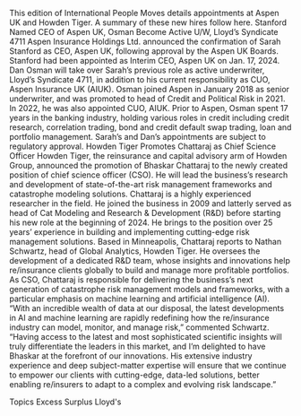 This edition of International People Moves details appointments at Aspen UK and Howden Tiger.
A summary of these new hires follow here.
Stanford Named CEO of Aspen UK, Osman Become Active U/W, Lloyd’s Syndicate 4711
Aspen Insurance Holdings Ltd. announced the confirmation of Sarah Stanford as CEO, Aspen UK, following approval by the Aspen UK Boards. Stanford had been appointed as Interim CEO, Aspen UK on Jan. 17, 2024.
Dan Osman will take over Sarah’s previous role as active underwriter, Lloyd’s Syndicate 4711, in addition to his current responsibility as CUO, Aspen Insurance UK (AIUK).
Osman joined Aspen in January 2018 as senior underwriter, and was promoted to head of Credit and Political Risk in 2021. In 2022, he was also appointed CUO, AIUK. Prior to Aspen, Osman spent 17 years in the banking industry, holding various roles in credit including credit research, correlation trading, bond and credit default swap trading, loan and portfolio management.
Sarah’s and Dan’s appointments are subject to regulatory approval.
Howden Tiger Promotes Chattaraj as Chief Science Officer
Howden Tiger, the reinsurance and capital advisory arm of Howden Group, announced the promotion of Bhaskar Chattaraj to the newly created position of chief science officer (CSO). He will lead the business’s research and development of state-of-the-art risk management frameworks and catastrophe modeling solutions.
Chattaraj is a highly experienced researcher in the field. He joined the business in 2009 and latterly served as head of Cat Modeling and Research & Development (R&D) before starting his new role at the beginning of 2024. He brings to the position over 25 years’ experience in building and implementing cutting-edge risk management solutions.
Based in Minneapolis, Chattaraj reports to Nathan Schwartz, head of Global Analytics, Howden Tiger. He oversees the development of a dedicated R&D team, whose insights and innovations help re/insurance clients globally to build and manage more profitable portfolios. As CSO, Chattaraj is responsible for delivering the business’s next generation of catastrophe risk management models and frameworks, with a particular emphasis on machine learning and artificial intelligence (AI).
“With an incredible wealth of data at our disposal, the latest developments in AI and machine learning are rapidly redefining how the re/insurance industry can model, monitor, and manage risk,” commented Schwartz.
“Having access to the latest and most sophisticated scientific insights will truly differentiate the leaders in this market, and I’m delighted to have Bhaskar at the forefront of our innovations. His extensive industry experience and deep subject-matter expertise will ensure that we continue to empower our clients with cutting-edge, data-led solutions, better enabling re/insurers to adapt to a complex and evolving risk landscape.”

Topics
Excess Surplus
Lloyd's
